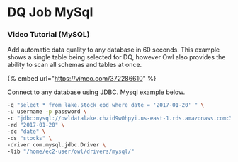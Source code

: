 # DQ Job MySql

### Video Tutorial (MySQL)

Add automatic data quality to any database in 60 seconds.  This example shows a single table being selected for DQ, however Owl also provides the ability to scan all schemas and tables at once.

{% embed url="https://vimeo.com/372286610" %}



Connect to any database using JDBC.  Mysql example below. &#x20;

```bash
-q "select * from lake.stock_eod where date = '2017-01-20' " \
-u username -p password \
-c "jdbc:mysql://owldatalake.chzid9w0hpyi.us-east-1.rds.amazonaws.com:3306" \
-rd "2017-01-20" \
-dc "date" \
-ds "stocks" \
-driver com.mysql.jdbc.Driver \
-lib "/home/ec2-user/owl/drivers/mysql/"
```
